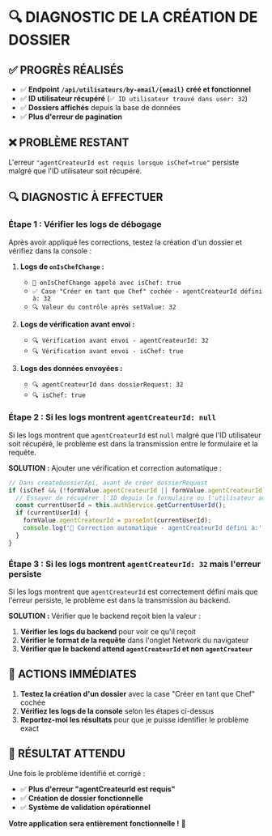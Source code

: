 # 🔍 DIAGNOSTIC DE LA CRÉATION DE DOSSIER

## ✅ **PROGRÈS RÉALISÉS**

- ✅ **Endpoint `/api/utilisateurs/by-email/{email}` créé et fonctionnel**
- ✅ **ID utilisateur récupéré** (`✅ ID utilisateur trouvé dans user: 32`)
- ✅ **Dossiers affichés** depuis la base de données
- ✅ **Plus d'erreur de pagination**

## ❌ **PROBLÈME RESTANT**

L'erreur `"agentCreateurId est requis lorsque isChef=true"` persiste malgré que l'ID utilisateur soit récupéré.

## 🔍 **DIAGNOSTIC À EFFECTUER**

### **Étape 1 : Vérifier les logs de débogage**

Après avoir appliqué les corrections, testez la création d'un dossier et vérifiez dans la console :

1. **Logs de `onIsChefChange` :**
   - `🔄 onIsChefChange appelé avec isChef: true`
   - `✅ Case "Créer en tant que Chef" cochée - agentCreateurId défini à: 32`
   - `🔍 Valeur du contrôle après setValue: 32`

2. **Logs de vérification avant envoi :**
   - `🔍 Vérification avant envoi - agentCreateurId: 32`
   - `🔍 Vérification avant envoi - isChef: true`

3. **Logs des données envoyées :**
   - `🔍 agentCreateurId dans dossierRequest: 32`
   - `🔍 isChef: true`

### **Étape 2 : Si les logs montrent `agentCreateurId: null`**

Si les logs montrent que `agentCreateurId` est `null` malgré que l'ID utilisateur soit récupéré, le problème est dans la transmission entre le formulaire et la requête.

**SOLUTION :** Ajouter une vérification et correction automatique :

```typescript
// Dans createDossierApi, avant de créer dossierRequest
if (isChef && (!formValue.agentCreateurId || formValue.agentCreateurId === null)) {
  // Essayer de récupérer l'ID depuis le formulaire ou l'utilisateur actuel
  const currentUserId = this.authService.getCurrentUserId();
  if (currentUserId) {
    formValue.agentCreateurId = parseInt(currentUserId);
    console.log('🔧 Correction automatique - agentCreateurId défini à:', formValue.agentCreateurId);
  }
}
```

### **Étape 3 : Si les logs montrent `agentCreateurId: 32` mais l'erreur persiste**

Si les logs montrent que `agentCreateurId` est correctement défini mais que l'erreur persiste, le problème est dans la transmission au backend.

**SOLUTION :** Vérifier que le backend reçoit bien la valeur :

1. **Vérifier les logs du backend** pour voir ce qu'il reçoit
2. **Vérifier le format de la requête** dans l'onglet Network du navigateur
3. **Vérifier que le backend attend `agentCreateurId` et non `agentCreateur`**

## 🎯 **ACTIONS IMMÉDIATES**

1. **Testez la création d'un dossier** avec la case "Créer en tant que Chef" cochée
2. **Vérifiez les logs de la console** selon les étapes ci-dessus
3. **Reportez-moi les résultats** pour que je puisse identifier le problème exact

## 🚀 **RÉSULTAT ATTENDU**

Une fois le problème identifié et corrigé :
- ✅ **Plus d'erreur "agentCreateurId est requis"**
- ✅ **Création de dossier fonctionnelle**
- ✅ **Système de validation opérationnel**

**Votre application sera entièrement fonctionnelle !** 🎉




